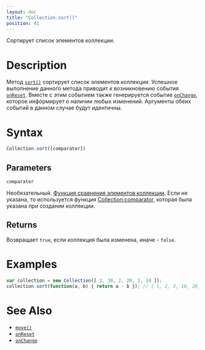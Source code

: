 ```yaml
---
layout: doc
title: "Collection.sort()"
position: 41
---
```


Сортирует список элементов коллекции.

# Description

Метод [`sort()`](../Collection.sort/) сортирует список элементов коллекции. Успешное выполнение
данного метода приводит к возникновению события [`onReset`](../Collection.onReset/). Вместе с этим
событием также генерируется событие [`onChange`](../Collection.onChange/), которое информирует о
наличии любых изменений. Аргументы обеих событий в данном случае будут идентичны.

# Syntax

```js
Collection.sort([comparator])
```

## Parameters

`comparator`

Необязательный. [Функция сравнения элементов коллекции](../Comparator/). Если не указана, то
используется функция [Collection.comparator](../Collection.comparator/), которая была указана
при создании коллекции.

## Returns

Возвращает `true`, если коллекция была изменена, иначе - `false`.

# Examples

```js
var collection = new Collection([ 3, 30, 2, 20, 1, 10 ]);
collection.sort(function(a, b) { return a - b }); // [ 1, 2, 3, 10, 20, 30 ]
```

# See Also

* [`move()`](../Collection.sort/)
* [`onReset`](../Collection.onReset/)
* [`onChange`](../Collection.onChange/)
